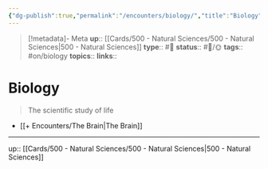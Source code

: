 ```yaml
---
{"dg-publish":true,"permalink":"/encounters/biology/","title":"Biology"}
---
```


> [!metadata]- Meta
> **up**:: [[Cards/500 - Natural Sciences/500 - Natural Sciences\|500 - Natural Sciences]]
> **type**:: #📝 
> **status**:: #📝/🌞
> **tags**:: #on/biology
> **topics**:: 
> **links**::


# Biology

> The scientific study of life
- [[+ Encounters/The Brain\|The Brain]]

---
up:: [[Cards/500 - Natural Sciences/500 - Natural Sciences\|500 - Natural Sciences]]

